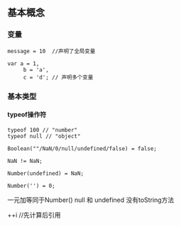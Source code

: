 ## 基本概念

### 变量

`message = 10  //声明了全局变量`

```
var a = 1,
     b = 'a',
     c = 'd'; // 声明多个变量

```

### 基本类型

#### typeof操作符

```
typeof 100 // "number"
typeof null // "object"

Boolean(""/NaN/0/null/undefined/false) = false;

NaN != NaN;

Number(undefined) = NaN;

Number('') = 0;

```

一元加等同于Number()
null 和 undefined 没有toString方法

++i //先计算后引用
